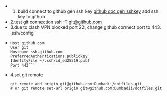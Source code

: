 - 1. build connect to github
  gen ssh key [github doc gen sshkey](https://docs.github.com/en/authentication/connecting-to-github-with-ssh/generating-a-new-ssh-key-and-adding-it-to-the-ssh-agent)
  add ssh key to github
- 2.test git connection
  ssh -T git@github.com
- 3.due to clash VPN blocked port 22, change github connect port to 443.
  .ssh/config
- ```
  Host github.com
  User git
  Hostname ssh.github.com
  PreferredAuthentications publickey
  IdentityFile ~/.ssh/id_ed25519.pubf
  Port 443```
  ```
- 4.set git remote
  ```
  git remote add origin git@github.com:Dumbadii/dotfiles.git
  # or git remote set-url origin git@github.com:Dumbadii/dotfiles.git
  ```
